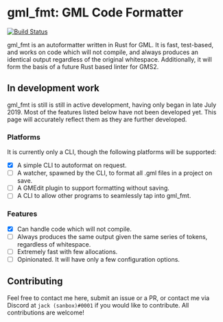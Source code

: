 # gml_fmt: GML Code Formatter

[![Build Status](https://travis-ci.org/sanboxrunner/gml_fmt.svg?branch=master)](https://travis-ci.org/sanboxrunner/gml_fmt)


gml_fmt is an autoformatter written in Rust for GML. It is fast, test-based, and works on code which will not compile, and always produces an identical output regardless of the original whitespace. Additionally, it will form the basis of a future Rust based linter for GMS2.

## In development work

gml_fmt is still is still in active development, having only began in late July 2019. Most of the features listed below have not been developed yet. This page will accurately reflect them as they are further developed.

### Platforms

It is currently only a CLI, though the following platforms will be supported:

- [x] A simple CLI to autoformat on request.
- [ ] A watcher, spawned by the CLI, to format all .gml files in a project on save.
- [ ] A GMEdit plugin to support formatting without saving.
- [ ] A CLI to allow other programs to seamlessly tap into gml_fmt.

### Features

- [x] Can handle code which will not compile. 
- [ ] Always produces the same output given the same series of tokens, regardless of whitespace. 
- [ ] Extremely fast with few allocations.
- [ ] Opinionated. It will have only a few configuration options.

## Contributing

Feel free to contact me here, submit an issue or a PR, or contact me via Discord at `jack (sanbox)#0001` if you would like to contribute. All contributions are welcome!
